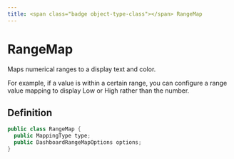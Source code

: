 ```yaml
---
title: <span class="badge object-type-class"></span> RangeMap
---
```

# <span class="badge object-type-class"></span> RangeMap

Maps numerical ranges to a display text and color.

For example, if a value is within a certain range, you can configure a range value mapping to display Low or High rather than the number.

## Definition

```java
public class RangeMap {
  public MappingType type;
  public DashboardRangeMapOptions options;
}
```
